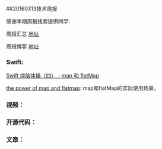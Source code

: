 
##20160313技术周报

感谢本期周报线索提供同学:

周报汇总 [地址](https://github.com/BaiduHiDeviOS/iOS-Tech-Weekly)

周报博客 [地址](http://baiduhidevios.github.io/)


### Swift:
[Swift 烧脑体操（四） - map 和 flatMap](http://blog.devtang.com/2016/03/05/swift-gym-4-map-and-flatmap/)

[the power of map and flatmap](http://blog.xebia.com/the-power-of-map-and-flatmap-of-swift-optionals/): map和flatMap的实际使用场景。

### 视频：

### 开源代码：


### 文章：
